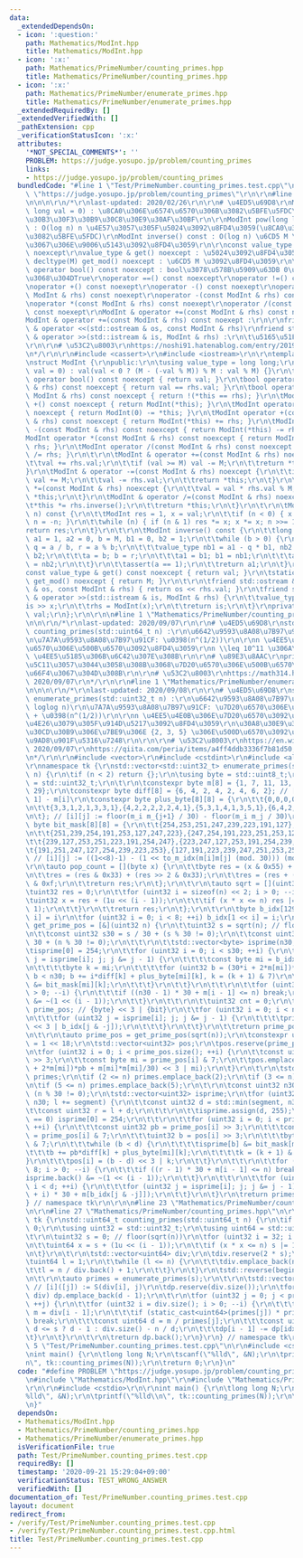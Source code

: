 ```yaml
---
data:
  _extendedDependsOn:
  - icon: ':question:'
    path: Mathematics/ModInt.hpp
    title: Mathematics/ModInt.hpp
  - icon: ':x:'
    path: Mathematics/PrimeNumber/counting_primes.hpp
    title: Mathematics/PrimeNumber/counting_primes.hpp
  - icon: ':x:'
    path: Mathematics/PrimeNumber/enumerate_primes.hpp
    title: Mathematics/PrimeNumber/enumerate_primes.hpp
  _extendedRequiredBy: []
  _extendedVerifiedWith: []
  _pathExtension: cpp
  _verificationStatusIcon: ':x:'
  attributes:
    '*NOT_SPECIAL_COMMENTS*': ''
    PROBLEM: https://judge.yosupo.jp/problem/counting_primes
    links:
    - https://judge.yosupo.jp/problem/counting_primes
  bundledCode: "#line 1 \"Test/PrimeNumber.counting_primes.test.cpp\"\n#define PROBLEM\
    \ \"https://judge.yosupo.jp/problem/counting_primes\"\r\n\r\n#line 1 \"Mathematics/ModInt.hpp\"\
    \n\n\n\r\n/*\r\nlast-updated: 2020/02/26\r\n\r\n# \u4ED5\u69D8\r\nModInt(long\
    \ long val = 0) : \u8CA0\u306E\u6574\u6570\u306B\u3082\u5BFE\u5FDC\u3057\u305F\
    \u30B3\u30F3\u30B9\u30C8\u30E9\u30AF\u30BF\r\n\r\nModInt pow(long long n) const\
    \ : O(log n) n \u4E57\u3057\u305F\u5024\u3092\u8FD4\u3059(\u8CA0\u306E\u6574\u6570\
    \u3082\u5BFE\u5FDC)\r\nModInt inverse() const : O(log n) \u6CD5 M \u306E\u5143\
    \u3067\u306E\u9006\u5143\u3092\u8FD4\u3059\r\n\r\nconst value_type & get() const\
    \ noexcept\r\nvalue_type & get() noexcept : \u5024\u3092\u8FD4\u3059\r\n\r\nstatic\
    \ decltype(M) get_mod() noexcept : \u6CD5 M \u3092\u8FD4\u3059\r\n\r\nexplicit\
    \ operator bool() const noexcept : bool\u3078\u578B\u5909\u63DB 0\u4EE5\u5916\u306E\
    \u3068\u304DTrue\r\noperator ==() const noexcept\r\noperator !=() const noexcept\r\
    \noperator +() const noexept\r\noperator -() const noexept\r\noperator +(const\
    \ ModInt & rhs) const noexept\r\noperator -(const ModInt & rhs) const noexept\r\
    \noperator *(const ModInt & rhs) const noexept\r\noperator /(const ModInt & rhs)\
    \ const noexept\r\nModInt & operator +=(const ModInt & rhs) const noexept\r\n\
    ModInt & operator +=(const ModInt & rhs) const noexept :\r\n\r\nfriend std::ostream\
    \ & operator <<(std::ostream & os, const ModInt & rhs)\r\nfriend std::istream\
    \ & operator >>(std::istream & is, ModInt & rhs) :\r\n\t\u5165\u51FA\u529B\u7528\
    \r\n\r\n# \u53C2\u8003\r\nhttps://noshi91.hatenablog.com/entry/2019/03/31/174006\r\
    \n*/\r\n\r\n#include <cassert>\r\n#include <iostream>\r\n\r\ntemplate<int M>\r\
    \nstruct ModInt {\r\npublic:\r\n\tusing value_type = long long;\r\n\t\r\n\tModInt(value_type\
    \ val = 0) : val(val < 0 ? (M - (-val % M)) % M : val % M) {}\r\n\t\r\n\texplicit\
    \ operator bool() const noexcept { return val; }\r\n\tbool operator ==(const ModInt\
    \ & rhs) const noexcept { return val == rhs.val; }\r\n\tbool operator !=(const\
    \ ModInt & rhs) const noexcept { return !(*this == rhs); }\r\n\tModInt operator\
    \ +() const noexcept { return ModInt(*this); }\r\n\tModInt operator -() const\
    \ noexcept { return ModInt(0) -= *this; }\r\n\tModInt operator +(const ModInt\
    \ & rhs) const noexcept { return ModInt(*this) += rhs; }\r\n\tModInt operator\
    \ -(const ModInt & rhs) const noexcept { return ModInt(*this) -= rhs; }\r\n\t\
    ModInt operator *(const ModInt & rhs) const noexcept { return ModInt(*this) *=\
    \ rhs; }\r\n\tModInt operator /(const ModInt & rhs) const noexcept { return ModInt(*this)\
    \ /= rhs; }\r\n\t\r\n\tModInt & operator +=(const ModInt & rhs) noexcept {\r\n\
    \t\tval += rhs.val;\r\n\t\tif (val >= M) val -= M;\r\n\t\treturn *this;\r\n\t\
    }\r\n\tModInt & operator -=(const ModInt & rhs) noexcept {\r\n\t\tif (val < rhs.val)\
    \ val += M;\r\n\t\tval -= rhs.val;\r\n\t\treturn *this;\r\n\t}\r\n\tModInt & operator\
    \ *=(const ModInt & rhs) noexcept {\r\n\t\tval = val * rhs.val % M;\r\n\t\treturn\
    \ *this;\r\n\t}\r\n\tModInt & operator /=(const ModInt & rhs) noexcept {\r\n\t\
    \t*this *= rhs.inverse();\r\n\t\treturn *this;\r\n\t}\r\n\t\r\n\tModInt pow(value_type\
    \ n) const {\r\n\t\tModInt res = 1, x = val;\r\n\t\tif (n < 0) { x = x.inverse();\
    \ n = -n; }\r\n\t\twhile (n) { if (n & 1) res *= x; x *= x; n >>= 1; }\r\n\t\t\
    return res;\r\n\t}\r\n\t\r\n\tModInt inverse() const {\r\n\t\tlong long a = val,\
    \ a1 = 1, a2 = 0, b = M, b1 = 0, b2 = 1;\r\n\t\twhile (b > 0) {\r\n\t\t\tvalue_type\
    \ q = a / b, r = a % b;\r\n\t\t\tvalue_type nb1 = a1 - q * b1, nb2 = a2 - q *\
    \ b2;\r\n\t\t\ta = b; b = r;\r\n\t\t\ta1 = b1; b1 = nb1;\r\n\t\t\ta2 = b2; b2\
    \ = nb2;\r\n\t\t}\r\n\t\tassert(a == 1);\r\n\t\treturn a1;\r\n\t}\r\n\t\r\n\t\
    const value_type & get() const noexcept { return val; }\r\n\tstatic decltype(M)\
    \ get_mod() noexcept { return M; }\r\n\t\r\n\tfriend std::ostream & operator <<(std::ostream\
    \ & os, const ModInt & rhs) { return os << rhs.val; }\r\n\tfriend std::istream\
    \ & operator >>(std::istream & is, ModInt & rhs) {\r\n\t\tvalue_type x;\r\n\t\t\
    is >> x;\r\n\t\trhs = ModInt(x);\r\n\t\treturn is;\r\n\t}\r\nprivate:\r\n\tvalue_type\
    \ val;\r\n};\r\n\r\n\n#line 1 \"Mathematics/PrimeNumber/counting_primes.hpp\"\n\
    \n\n\r\n/*\r\nlast-updated: 2020/09/07\r\n\r\n# \u4ED5\u69D8\r\nstd::uint64_t\
    \ counting_primes(std::uint64_t n) :\r\n\u6642\u9593\u8A08\u7B97\u91CF: O(n^(3/4))\r\
    \n\u7A7A\u9593\u8A08\u7B97\u91CF: \u0398(n^(1/2))\r\n\r\nn \u4EE5\u4E0B\u306E\u7D20\
    \u6570\u306E\u500B\u6570\u3092\u8FD4\u3059\r\nn \\leq 10^11 \u306A\u3089 1 sec\
    \ \u4EE5\u5185\u306B\u6C42\u307E\u308B\r\n\r\n# \u89E3\u8AAC\r\nprime_sum \u3092\
    \u5C11\u3057\u3044\u3058\u308B\u3068\u7D20\u6570\u306E\u500B\u6570\u306B\u5909\
    \u66F4\u3067\u304D\u308B\r\n\r\n# \u53C2\u8003\r\nhttps://math314.hateblo.jp/entry/2016/06/05/004332,\
    \ 2020/09/07\r\n*/\r\n\r\n#line 1 \"Mathematics/PrimeNumber/enumerate_primes.hpp\"\
    \n\n\n\r\n/*\r\nlast-updated: 2020/09/08\r\n\r\n# \u4ED5\u69D8\r\nstd::vector<std::uint32_t>\
    \ enumerate_primes(std::uint32_t n) :\r\n\u6642\u9593\u8A08\u7B97\u91CF: O(n /\
    \ loglog n)\r\n\u7A7A\u9593\u8A08\u7B97\u91CF: \u7D20\u6570\u306E\u500B\u6570\
    \ + \u0398(n^(1/2))\r\n\r\nn \u4EE5\u4E0B\u306E\u7D20\u6570\u3092\u6607\u9806\u306B\
    \u4E26\u3079\u305F\u914D\u5217\u3092\u8FD4\u3059\r\n\u30A8\u30E9\u30C8\u30B9\u30C6\
    \u30CD\u30B9\u306E\u7BE9\u306E {2, 3, 5} \u306E\u500D\u6570\u3092\u9664\u3044\u305F\
    \u9AD8\u901F\u5316\u7248\r\n\r\n\r\n# \u53C2\u8003\r\nhttps://en.wikipedia.org/wiki/Sieve_of_Eratosthenes,\
    \ 2020/09/07\r\nhttps://qiita.com/peria/items/a4ff4ddb3336f7b81d50, 2020/09/08\r\
    \n*/\r\n\r\n#include <vector>\r\n#include <cstdint>\r\n#include <algorithm>\r\n\
    \r\nnamespace tk {\r\nstd::vector<std::uint32_t> enumerate_primes(std::uint32_t\
    \ n) {\r\n\tif (n < 2) return {};\r\n\tusing byte = std::uint8_t;\r\n\tusing uint32\
    \ = std::uint32_t;\r\n\t\r\n\tconstexpr byte m[8] = {1, 7, 11, 13, 17, 19, 23,\
    \ 29};\r\n\tconstexpr byte diff[8] = {6, 4, 2, 4, 2, 4, 6, 2}; // [i] := m[i +\
    \ 1] - m[i]\r\n\tconstexpr byte plus_byte[8][8] = {\r\n\t\t{0,0,0,0,0,0,0,1},{1,1,1,0,1,1,1,1},{2,2,0,2,0,2,2,1},{3,1,1,2,1,1,3,1},\r\
    \n\t\t{3,3,1,2,1,3,3,1},{4,2,2,2,2,2,4,1},{5,3,1,4,1,3,5,1},{6,4,2,4,2,4,6,1},\r\
    \n\t}; // [i][j] := floor(m_i m_{j+1} / 30) - floor(m_i m_j / 30)\r\n\tconstexpr\
    \ byte bit_mask[8][8] = {\r\n\t\t{254,253,251,247,239,223,191,127},{253,223,239,254,127,247,251,191},\r\
    \n\t\t{251,239,254,191,253,127,247,223},{247,254,191,223,251,253,127,239},\r\n\
    \t\t{239,127,253,251,223,191,254,247},{223,247,127,253,191,254,239,251},\r\n\t\
    \t{191,251,247,127,254,239,223,253},{127,191,223,239,247,251,253,254},\r\n\t};\
    \ // [i][j] := ((1<<8)-1) - (1 << to_m_idx(m[i]m[j] (mod. 30))) (mod. 8))\r\n\t\
    \r\n\tauto pop_count = [](byte x) {\r\n\t\tbyte res = (x & 0x55) + (x >> 1 & 0x55);\r\
    \n\t\tres = (res & 0x33) + (res >> 2 & 0x33);\r\n\t\tres = (res + (res >> 4))\
    \ & 0xf;\r\n\t\treturn res;\r\n\t};\r\n\t\r\n\tauto sqrt = [](uint32 n) {\r\n\t\
    \tuint32 res = 0;\r\n\t\tfor (uint32 i = sizeof(n) << 2; i > 0; --i) {\r\n\t\t\
    \tuint32 x = res + (1u << (i - 1));\r\n\t\t\tif (x * x <= n) res |= 1u << (i -\
    \ 1);\r\n\t\t}\r\n\t\treturn res;\r\n\t};\r\n\t\r\n\tbyte b_idx[129]; // [1 <<\
    \ i] = i\r\n\tfor (uint32 i = 0; i < 8; ++i) b_idx[1 << i] = i;\r\n\t\r\n\tauto\
    \ get_prime_pos = [&](uint32 n) {\r\n\t\tuint32 s = sqrt(n); // floor(sqrt(n))\r\
    \n\t\tconst uint32 s30 = s / 30 + (s % 30 != 0);\r\n\t\tconst uint32 n30 = n /\
    \ 30 + (n % 30 != 0);\r\n\t\t\r\n\t\tstd::vector<byte> isprime(n30, 255);\r\n\t\
    \tisprime[0] = 254;\r\n\t\tfor (uint32 i = 0; i < s30; ++i) {\r\n\t\t\tfor (byte\
    \ j = isprime[i]; j; j &= j - 1) {\r\n\t\t\t\tconst byte mi = b_idx[j & -j];\r\
    \n\t\t\t\tbyte k = mi;\r\n\t\t\t\tfor (uint32 b = (30*i + 2*m[mi])*i + m[mi]*m[mi]/30;\
    \ b < n30; b += i*diff[k] + plus_byte[mi][k], k = (k + 1) & 7)\r\n\t\t\t\t\tisprime[b]\
    \ &= bit_mask[mi][k];\r\n\t\t\t}\r\n\t\t}\r\n\t\t\r\n\t\tfor (uint32 i = 8; i\
    \ > 0; --i) {\r\n\t\t\tif ((n30 - 1) * 30 + m[i - 1] <= n) break;\r\n\t\t\tisprime.back()\
    \ &= ~(1 << (i - 1));\r\n\t\t}\r\n\t\t\r\n\t\tuint32 cnt = 0;\r\n\t\tstd::vector<uint32>\
    \ prime_pos; // {byte} << 3 | {bit}\r\n\t\tfor (uint32 i = 0; i < n30; ++i) {\r\
    \n\t\t\tfor (uint32 j = isprime[i]; j; j &= j - 1) {\r\n\t\t\t\tprime_pos.emplace_back(i\
    \ << 3 | b_idx[j & -j]);\r\n\t\t\t}\r\n\t\t}\r\n\t\treturn prime_pos;\r\n\t};\r\
    \n\t\r\n\tauto prime_pos = get_prime_pos(sqrt(n));\r\n\tconstexpr uint32 segment\
    \ = 1 << 18;\r\n\tstd::vector<uint32> pos;\r\n\tpos.reserve(prime_pos.size());\r\
    \n\tfor (uint32 i = 0; i < prime_pos.size(); ++i) {\r\n\t\tconst uint32 pb = prime_pos[i]\
    \ >> 3;\r\n\t\tconst byte mi = prime_pos[i] & 7;\r\n\t\tpos.emplace_back(((30*pb\
    \ + 2*m[mi])*pb + m[mi]*m[mi]/30) << 3 | mi);\r\n\t}\r\n\t\r\n\tstd::vector<uint32>\
    \ primes;\r\n\tif (2 <= n) primes.emplace_back(2);\r\n\tif (3 <= n) primes.emplace_back(3);\r\
    \n\tif (5 <= n) primes.emplace_back(5);\r\n\t\r\n\tconst uint32 n30 = n / 30 +\
    \ (n % 30 != 0);\r\n\tstd::vector<uint32> isprime;\r\n\tfor (uint32 l = 0; l <\
    \ n30; l += segment) {\r\n\t\tconst uint32 d = std::min(segment, n30 - l);\r\n\
    \t\tconst uint32 r = l + d;\r\n\t\t\r\n\t\tisprime.assign(d, 255);\r\n\t\tif (l\
    \ == 0) isprime[0] = 254;\r\n\t\t\r\n\t\tfor (uint32 i = 0; i < prime_pos.size();\
    \ ++i) {\r\n\t\t\tconst uint32 pb = prime_pos[i] >> 3;\r\n\t\t\tconst byte mi\
    \ = prime_pos[i] & 7;\r\n\t\t\tuint32 b = pos[i] >> 3;\r\n\t\t\tbyte k = pos[i]\
    \ & 7;\r\n\t\t\twhile (b < d) {\r\n\t\t\t\tisprime[b] &= bit_mask[mi][k];\r\n\t\
    \t\t\tb += pb*diff[k] + plus_byte[mi][k];\r\n\t\t\t\tk = (k + 1) & 7;\r\n\t\t\t\
    }\r\n\t\t\tpos[i] = (b - d) << 3 | k;\r\n\t\t}\r\n\t\t\r\n\t\tfor (uint32 i =\
    \ 8; i > 0; --i) {\r\n\t\t\tif ((r - 1) * 30 + m[i - 1] <= n) break;\r\n\t\t\t\
    isprime.back() &= ~(1 << (i - 1));\r\n\t\t}\r\n\t\t\r\n\t\tfor (uint32 i = 0;\
    \ i < d; ++i) {\r\n\t\t\tfor (uint32 j = isprime[i]; j; j &= j - 1) primes.emplace_back((l\
    \ + i) * 30 + m[b_idx[j & -j]]);\r\n\t\t}\r\n\t}\r\n\treturn primes;\r\n}\r\n\
    } // namespace tk\r\n\r\n\n#line 23 \"Mathematics/PrimeNumber/counting_primes.hpp\"\
    \n\r\n#line 27 \"Mathematics/PrimeNumber/counting_primes.hpp\"\n\r\nnamespace\
    \ tk {\r\nstd::uint64_t counting_primes(std::uint64_t n) {\r\n\tif (n == 0) return\
    \ 0;\r\n\tusing uint32 = std::uint32_t;\r\n\tusing uint64 = std::uint64_t;\r\n\
    \t\r\n\tuint32 s = 0; // floor(sqrt(n))\r\n\tfor (uint32 i = 32; i > 0; --i) {\r\
    \n\t\tuint64 x = s + (1u << (i - 1));\r\n\t\tif (x * x <= n) s |= 1u << (i - 1);\r\
    \n\t}\r\n\t\r\n\tstd::vector<uint64> div;\r\n\tdiv.reserve(2 * s);\r\n\t{\r\n\t\
    \tuint64 l = 1;\r\n\t\twhile (l <= n) {\r\n\t\t\tdiv.emplace_back(n / l);\r\n\t\
    \t\tl = n / div.back() + 1;\r\n\t\t}\r\n\t}\r\n\tstd::reverse(begin(div), end(div));\r\
    \n\t\r\n\tauto primes = enumerate_primes(s);\r\n\t\r\n\tstd::vector<uint64> dp;\
    \ // [i]([j]) := S(div[i], j)\r\n\tdp.reserve(div.size());\r\n\tfor (auto d :\
    \ div) dp.emplace_back(d - 1);\r\n\t\r\n\tfor (uint32 j = 0; j < primes.size();\
    \ ++j) {\r\n\t\tfor (uint32 i = div.size(); i > 0; --i) {\r\n\t\t\tconst uint64\
    \ m = div[i - 1];\r\n\t\t\tif (static_cast<uint64>(primes[j]) * primes[j] > m)\
    \ break;\r\n\t\t\tconst uint64 d = m / primes[j];\r\n\t\t\tconst uint32 idx =\
    \ d <= s ? d - 1 : div.size() - n / d;\r\n\t\t\tdp[i - 1] -= dp[idx] - j;\r\n\t\
    \t}\r\n\t}\r\n\t\r\n\treturn dp.back();\r\n}\r\n} // namespace tk\r\n\r\n\n#line\
    \ 5 \"Test/PrimeNumber.counting_primes.test.cpp\"\n\r\n#include <cstdio>\r\n\r\
    \nint main() {\r\n\tlong long N;\r\n\tscanf(\"%lld\", &N);\r\n\tprintf(\"%lld\\\
    n\", tk::counting_primes(N));\r\n\treturn 0;\r\n}\n"
  code: "#define PROBLEM \"https://judge.yosupo.jp/problem/counting_primes\"\r\n\r\
    \n#include \"Mathematics/ModInt.hpp\"\r\n#include \"Mathematics/PrimeNumber/counting_primes.hpp\"\
    \r\n\r\n#include <cstdio>\r\n\r\nint main() {\r\n\tlong long N;\r\n\tscanf(\"\
    %lld\", &N);\r\n\tprintf(\"%lld\\n\", tk::counting_primes(N));\r\n\treturn 0;\r\
    \n}"
  dependsOn:
  - Mathematics/ModInt.hpp
  - Mathematics/PrimeNumber/counting_primes.hpp
  - Mathematics/PrimeNumber/enumerate_primes.hpp
  isVerificationFile: true
  path: Test/PrimeNumber.counting_primes.test.cpp
  requiredBy: []
  timestamp: '2020-09-21 15:29:04+09:00'
  verificationStatus: TEST_WRONG_ANSWER
  verifiedWith: []
documentation_of: Test/PrimeNumber.counting_primes.test.cpp
layout: document
redirect_from:
- /verify/Test/PrimeNumber.counting_primes.test.cpp
- /verify/Test/PrimeNumber.counting_primes.test.cpp.html
title: Test/PrimeNumber.counting_primes.test.cpp
---
```

